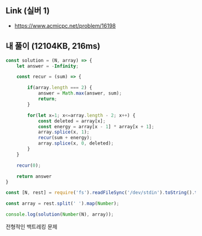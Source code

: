 ## Link (실버 1)      

- https://www.acmicpc.net/problem/16198  

## 내 풀이 (12104KB, 216ms)               

```javascript
const solution = (N, array) => {
    let answer = -Infinity;

    const recur = (sum) => {

        if(array.length === 2) {
            answer = Math.max(answer, sum);
            return;
        }

        for(let x=1; x<=array.length - 2; x++) {
            const deleted = array[x];
            const energy = array[x - 1] * array[x + 1];
            array.splice(x, 1);
            recur(sum + energy);
            array.splice(x, 0, deleted);
        }
    }

    recur(0);

    return answer
}

const [N, rest] = require('fs').readFileSync('/dev/stdin').toString().trim().split('\n');

const array = rest.split(' ').map(Number);

console.log(solution(Number(N), array));
```

전형적인 백트레킹 문제
